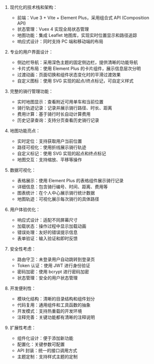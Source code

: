 1. 现代化的技术栈和架构：
   - 前端：Vue 3 + Vite + Element Plus，采用组合式 API (Composition API)
   - 状态管理：Vuex 4 实现全局状态管理
   - 地图功能：集成 Leaflet 地图库，实现实时位置显示和路径追踪
   - 响应式设计：同时支持 PC 端和移动端的布局

2. 专业的用户界面设计：
   - 侧边栏导航：采用深色主题的固定侧边栏，提供清晰的功能导航
   - 卡片式布局：使用 Element Plus 的卡片组件，展示信息层次分明
   - 过渡动画：页面切换和组件状态变化时的平滑过渡效果
   - 自定义图标：使用 SVG 实现的起点/终点标记，可自定义样式

3. 完整的骑行管理功能：
   - 实时地图显示：查看附近可用单车和当前位置
   - 骑行轨迹记录：记录并展示骑行路径、时长、距离
   - 费用计算：基于骑行时长自动计算费用
   - 历史记录查询：支持分页查看历史骑行记录

4. 地图功能亮点：
   - 实时定位：支持获取用户当前位置
   - 路径可视化：使用折线展示骑行轨迹
   - 自定义标记：使用 SVG 实现的起点和终点标记
   - 地图交互：支持缩放、平移等操作

5. 数据可视化：
   - 表格展示：使用 Element Plus 的表格组件展示骑行记录
   - 详细信息：包含骑行编号、时间、距离、费用等
   - 图表统计：在个人中心展示骑行统计数据
   - 地图轨迹：可视化展示每次骑行的具体路径

6. 用户体验优化：
   - 响应式设计：适配不同屏幕尺寸
   - 加载状态：操作过程中显示加载动画
   - 错误处理：友好的错误提示信息
   - 表单验证：输入验证和即时反馈

7. 安全性考虑：
   - 路由守卫：未登录用户自动跳转到登录页
   - Token 认证：使用 JWT 进行身份验证
   - 密码加密：使用 bcrypt 进行密码加密
   - 状态管理：安全的用户状态管理

8. 开发便利性：
   - 模块化结构：清晰的目录结构和组件划分
   - 代码复用：通用组件和工具函数的抽象
   - 开发模式：支持热重载的开发环境
   - 注释完善：关键功能都有清晰的注释说明

9. 扩展性考虑：
   - 组件化设计：便于添加新功能
   - 配置化：关键参数可配置
   - API 封装：统一的接口调用方式
   - 主题定制：支持样式主题的定制